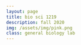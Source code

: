 ```yaml
---
layout: page
title: bio sci 1219
description: fall 2020
img: /assets/img/pink.png
class: general biology lab 
---
```

